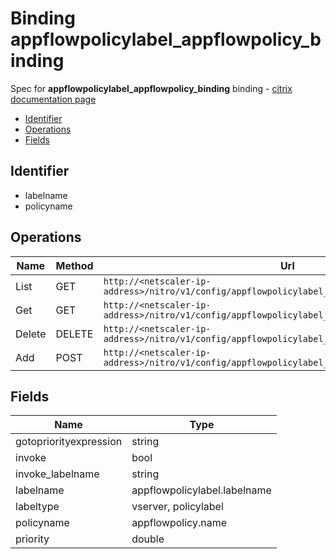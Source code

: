 # Binding appflowpolicylabel_appflowpolicy_binding

Spec for **appflowpolicylabel_appflowpolicy_binding** binding - [citrix documentation page](https://developer-docs.citrix.com/projects/netscaler-nitro-api/en/11.0/configuration/appflow/appflowpolicylabel_appflowpolicy_binding/appflowpolicylabel_appflowpolicy_binding/)

- [Identifier](#identifier)
- [Operations](#operations)
- [Fields](#fields)

## Identifier

- labelname
- policyname

## Operations

| Name | Method | Url |
|----|----|----|
| List | GET | `http://<netscaler-ip-address>/nitro/v1/config/appflowpolicylabel_appflowpolicy_binding` |
| Get | GET | `http://<netscaler-ip-address>/nitro/v1/config/appflowpolicylabel_appflowpolicy_binding/<name>` |
| Delete | DELETE | `http://<netscaler-ip-address>/nitro/v1/config/appflowpolicylabel_appflowpolicy_binding/<name>` |
| Add | POST | `http://<netscaler-ip-address>/nitro/v1/config/appflowpolicylabel_appflowpolicy_binding` |

## Fields

| Name | Type |
|----|----|
| gotopriorityexpression | string |
| invoke | bool |
| invoke_labelname | string |
| labelname | appflowpolicylabel.labelname |
| labeltype | vserver, policylabel |
| policyname | appflowpolicy.name |
| priority | double |

